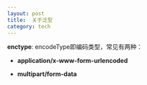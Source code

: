 ```yaml
---
layout: post
title:  关于泛型
category: tech
---
```


**enctype**: encodeType即编码类型，常见有两种：

- **application/x-www-form-urlencoded**

- **multipart/form-data**

